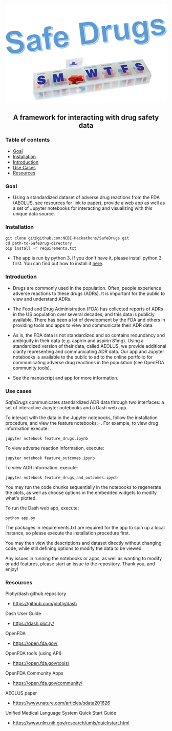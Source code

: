 <img src="logo/logo.png"></img>

## <p align="center"> A framework for interacting with drug safety data </p> 

### Table of contents
* [Goal](#goal)
* [Installation](#installation)
* [Introduction](#introduction)
* [Use Cases](#use-cases)
* [Resources](#resources)

### Goal <a name="goal"></a>

- Using a standardized dataset of adverse drug reactions from the FDA (AEOLUS, see resources for link to paper), provide a web app as well as a set of Jupyter notebooks for interacting and visualizing with this unique data source. 

### Installation <a name="installation"></a>

```
git clone git@github.com:NCBI-Hackathons/SafeDrugs.git 
cd path-to-SafeDrug-directory 
pip install -r requirements.txt
```
- The app is run by python 3. If you don't have it, please install python 3 first. You can find out how to install it [here](#https://www.python.org/downloads/).

### Introduction <a name="introduction"></a>

- Drugs are commonly used in the population. Often, people experience adverse reactions to these drugs (ADRs). It is important for the public to view and understand ADRs.

- The Food and Drug Administration (FDA) has collected reports of ADRs in the US population over several decades, and this data is publicly available. There has been a lot of development by the FDA and others in providing tools and apps to view and communicate their ADR data. 

- As is, the FDA data is not standardized and so contains redundancy and ambiguity in their data (e.g. aspirin and aspirin 81mg). Using a standardized version of their data, called AEOLUS, we provide additional clarity representing and communicating ADR data. Our app and Jupyter notebooks is available to the public to ad to the online portfolio for communicating adverse drug reactions in the population (see OpenFDA community tools). 

- See the manuscript and app for more information.

### Use cases <a name="use-cases"></a>

<i>SafeDrugs</i> communicates standardized ADR data through two interfaces: a set of interactive Jupyter notebooks and a Dash web app.

To interact with the data in the Jupyter notebooks, follow the installation procedure, and view the feature notebooks:=. For example, to view drug information execute:

```
jupyter notebook feature_drugs.ipynb
```

To view adverse reaction information, execute:

```
jupyter notebook feature_outcomes.ipynb
```

To view ADR information, execute:

```
jupyter notebook feature_drugs_and_outcomes.ipynb
```

You may run the code chunks sequentially in the notebooks to regenerate the plots, as well as choose options in the embedded widgets to modify what's plotted.

To run the Dash web app, execute:

```
python app.py
```

The packages in requirements.txt are required for the app to spin up a local instance, so please execute the installation procedure first.

You may then view the descriptions and dataset directly without changing code, while still defining options to modify the data to be viewed.

Any issues in running the notebooks or apps, as well as wanting to modify or add features, please start an issue to the repository. Thank you, and enjoy! 

### Resources <a name="resources"></a>

Plotly/dash github repository

- https://github.com/plotly/dash

Dash User Guide

- https://dash.plot.ly/

OpenFDA

- https://open.fda.gov/

OpenFDA tools (using API)

- https://open.fda.gov/tools/

OpenFDA Community Apps

- https://open.fda.gov/community/

AEOLUS paper

- https://www.nature.com/articles/sdata201626

Unified Medical Language System Quick Start Guide

- https://www.nlm.nih.gov/research/umls/quickstart.html
